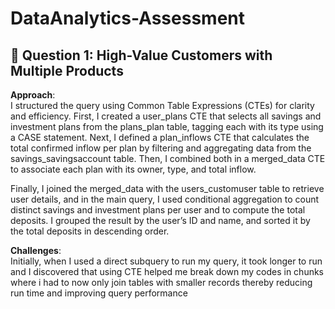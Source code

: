 # DataAnalytics-Assessment

## 📌 Question 1: High-Value Customers with Multiple Products
**Approach**:  
I structured the query using Common Table Expressions (CTEs) for clarity and efficiency. First, I created a user_plans CTE that selects all savings and investment plans from the plans_plan table, tagging each with its type using a CASE statement. Next, I defined a plan_inflows CTE that calculates the total confirmed inflow per plan by filtering and aggregating data from the savings_savingsaccount table. Then, I combined both in a merged_data CTE to associate each plan with its owner, type, and total inflow.

Finally, I joined the merged_data with the users_customuser table to retrieve user details, and in the main query, I used conditional aggregation to count distinct savings and investment plans per user and to compute the total deposits. I grouped the result by the user’s ID and name, and sorted it by the total deposits in descending order.

**Challenges**:  
Initially, when I used a direct subquery to run my query, it took longer to run and I discovered that using CTE helped me break down my codes in chunks where i had to now only join tables with smaller records thereby reducing run time and improving query performance
